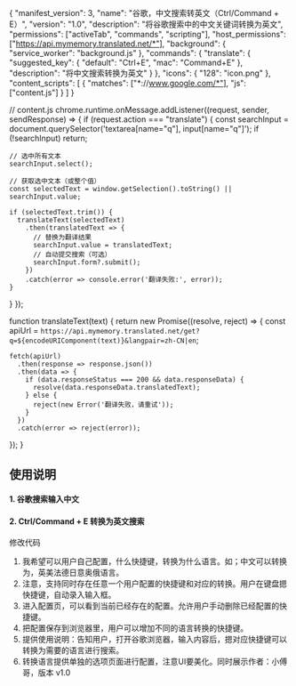 {
"manifest_version": 3,
"name": "谷歌，中文搜索转英文（Ctrl/Command + E）",
"version": "1.0",
"description": "将谷歌搜索中的中文关键词转换为英文",
"permissions": ["activeTab", "commands", "scripting"],
"host_permissions": ["https://api.mymemory.translated.net/*"],
"background": {
"service_worker": "background.js"
},
"commands": {
"translate": {
"suggested_key": {
"default": "Ctrl+E",
"mac": "Command+E"
},
"description": "将中文搜索转换为英文"
}
},
"icons": {
"128": "icon.png"
},
"content_scripts": [
{
"matches": ["*://www.google.com/*"],
"js": ["content.js"]
}
]
}

// content.js
chrome.runtime.onMessage.addListener((request, sender, sendResponse) => {
if (request.action === "translate") {
const searchInput = document.querySelector('textarea[name="q"], input[name="q"]');
if (!searchInput) return;

    // 选中所有文本
    searchInput.select();

    // 获取选中文本（或整个值）
    const selectedText = window.getSelection().toString() || searchInput.value;

    if (selectedText.trim()) {
      translateText(selectedText)
        .then(translatedText => {
          // 替换为翻译结果
          searchInput.value = translatedText;
          // 自动提交搜索（可选）
          searchInput.form?.submit();
        })
        .catch(error => console.error('翻译失败:', error));
    }
}
});

function translateText(text) {
return new Promise((resolve, reject) => {
const apiUrl = `https://api.mymemory.translated.net/get?q=${encodeURIComponent(text)}&langpair=zh-CN|en`;

    fetch(apiUrl)
      .then(response => response.json())
      .then(data => {
        if (data.responseStatus === 200 && data.responseData) {
          resolve(data.responseData.translatedText);
        } else {
          reject(new Error('翻译失败，请重试'));
        }
      })
      .catch(error => reject(error));
});
}

<!DOCTYPE html>
<html>
<head>
    <meta charset="utf-8">
    <link rel="stylesheet" href="options.css">
</head>
<body>
<div class="container">
    <h2>使用说明</h2>
    <h4>1. 谷歌搜索输入中文</h4>
    <h4>2. Ctrl/Command + E 转换为英文搜索</h4>
    <div id="weather-info" class="weather-card">
    </div>
</div>
<script src="content.js"></script>
</body>
</html>

修改代码
1. 我希望可以用户自己配置，什么快捷键，转换为什么语言。如；中文可以转换为，英美法德日意奥俄语言。
2. 注意，支持同时存在任意一个用户配置的快捷键和对应的转换。用户在键盘摁快捷键，自动录入输入框。
3. 进入配置页，可以看到当前已经存在的配置。允许用户手动删除已经配置的快捷键。
4. 把配置保存到浏览器里，用户可以增加不同的语言转换的快捷键。
5. 提供使用说明：告知用户，打开谷歌浏览器，输入内容后，摁对应快捷键可以转换为需要的语言进行搜索。
6. 转换语言提供单独的选项页面进行配置，注意UI要美化。同时展示作者：小傅哥，版本 v1.0
